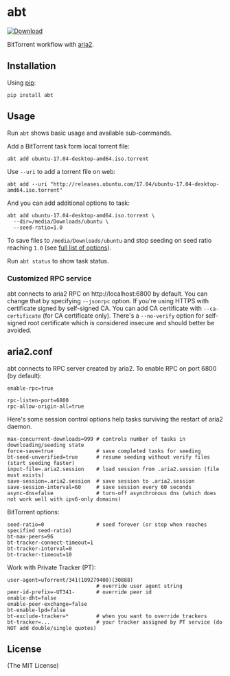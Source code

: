 # abt

[![Download](https://img.shields.io/pypi/v/abt.svg?maxAge=86400)](https://pypi.python.org/pypi/abt/)

BitTorrent workflow with [aria2][aria2].

## Installation

Using [pip](https://pip.pypa.io/en/stable/installing/):

```shell
pip install abt
```

## Usage

Run `abt` shows basic usage and available sub-commands.

Add a BitTorrent task form local torrent file:

```
abt add ubuntu-17.04-desktop-amd64.iso.torrent
```

Use `--uri` to add a torrent file on web:

```
abt add --uri "http://releases.ubuntu.com/17.04/ubuntu-17.04-desktop-amd64.iso.torrent"
```

And you can add additional options to task:

```
abt add ubuntu-17.04-desktop-amd64.iso.torrent \
  --dir=/media/Downloads/ubuntu \
  --seed-ratio=1.0
```

To save files to `/media/Downloads/ubuntu` and stop seeding on seed ratio reaching `1.0`
(see [full list of options][options]).

Run `abt status` to show task status.

### Customized RPC service

abt connects to aria2 RPC on http://localhost:6800 by default. You can change that by specifying `--jsonrpc` option.
If you're using HTTPS with certificate signed by self-signed CA. You can add CA certificate with `--ca-certificate` (for CA certificate only).
There's a `--no-verify` option for self-signed root certificate which is considered insecure and should better be avoided.

## aria2.conf

abt connects to RPC server created by aria2. To enable RPC on port 6800 (by default):

```
enable-rpc=true

rpc-listen-port=6800
rpc-allow-origin-all=true
```

Here's some session control options help tasks surviving the restart of aria2 daemon.

```
max-concurrent-downloads=999 # controls number of tasks in downloading/seeding state
force-save=true              # save completed tasks for seeding
bt-seed-unverified=true      # resume seeding without verify files (start seeding faster)
input-file=.aria2.session    # load session from .aria2.session (file must exists)
save-session=.aria2.session  # save session to .aria2.session
save-session-interval=60     # save session every 60 seconds
async-dns=false              # turn-off asynchronous dns (which does not work well with ipv6-only domains)
```

BitTorrent options:

```
seed-ratio=0                 # seed forever (or stop when reaches specified seed-ratio)
bt-max-peers=96
bt-tracker-connect-timeout=1
bt-tracker-interval=0
bt-tracker-timeout=10
```

Work with Private Tracker (PT):

```
user-agent=uTorrent/341(109279400)(30888)
                             # override user agent string
peer-id-prefix=-UT341-       # override peer id
enable-dht=false
enable-peer-exchange=false
bt-enable-lpd=false
bt-exclude-tracker=*         # when you want to override trackers
bt-tracker=...               # your tracker assigned by PT service (do NOT add double/single quotes)
```

## License

(The MIT License)

[aria2]: https://aria2.github.io/
[options]: https://aria2.github.io/manual/en/html/aria2c.html#input-file
